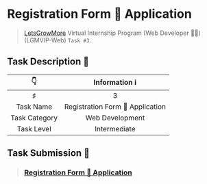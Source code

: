 # Registration Form 📝 Application

> [LetsGrowMore](https://letsgrowmore.in) Virtual Internship Program (Web Developer 👨‍💻) (LGMVIP-Web) `Task #3`.

## Task Description 📄

|      👇       |          Information ℹ           |
| :-----------: | :------------------------------: |
|       ♯       |                3                 |
|   Task Name   | Registration Form 📝 Application |
| Task Category |         Web Development          |
|  Task Level   |           Intermediate           |

## Task Submission 📝

> ### [Registration Form 📝 Application](https://bik49f.csb.app)
